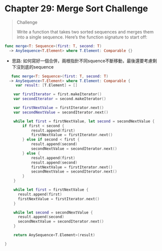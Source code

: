 # Chapter 29: Merge Sort Challenge

> Challenge
>
> Write a function that takes two sorted sequences and merges them into a single sequence. Here’s the function signature to start off:

```swift
func merge<T: Sequence>(first: T, second: T)
  -> AnySequence<T.Element> where T.Element: Comparable {}
```

- 思路: 如何寫好一個合併，兩根指針不同squence不斷移動，最後還要考慮剩下沒到底的sequence

```swift
   func merge<T: Sequence>(first: T, second: T)
  -> AnySequence<T.Element> where T.Element: Comparable { 
     var result: [T.Element] = []

    var firstIterator = first.makeIterator()
    var secondIterator = second.makeIterator()

    var firstNextValue = firstIterator.next()
    var secondNextValue = secondIterator.next()

    while let first = firstNextValue, let second = secondNextValue {
        if first < second {
            result.append(first)
            firstNextValue = firstIterator.next()
        } else if second < first {
            result.append(second)
            secondNextValue = secondIterator.next()
        } else {
            result.append(first)
            result.append(second)
            firstNextValue = firstIterator.next()
            secondNextValue = secondIterator.next()
        }
    }

    while let first = firstNextValue {
      result.append(first)
      firstNextValue = firstIterator.next()
    }

    while let second = secondNextValue {
      result.append(second)
      secondNextValue = secondIterator.next()
    }

    return AnySequence<T.Element>(result)

}

```

